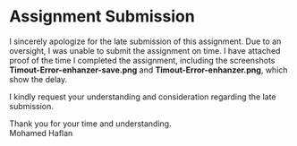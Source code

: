 # Assignment Submission

I sincerely apologize for the late submission of this assignment. Due to an oversight, I was unable to submit the assignment on time.
I have attached proof of the time I completed the assignment, including the screenshots **Timout-Error-enhanzer-save.png** and **Timout-Error-enhanzer.png**, which show the delay.  

I kindly request your understanding and consideration regarding the late submission.

Thank you for your time and understanding.  
Mohamed Haflan
